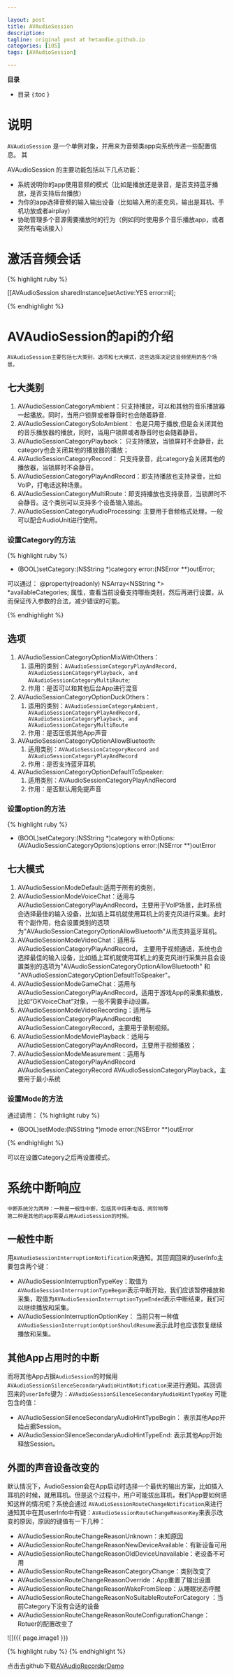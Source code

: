 ```yaml
---

layout: post
title: AVAudioSession
description: 
tagline: original post at hetaodie.github.io
categories: [iOS]
tags: [AVAudioSession]

---
```


**目录**

* 目录
 {:toc  }
 
# 说明
`AVAudioSession` 是一个单例对象，并用来为音频类app向系统传递一些配置信息。 其

AVAudioSession 的主要功能包括以下几点功能：

- 系统说明你的app使用音频的模式（比如是播放还是录音，是否支持蓝牙播放，是否支持后台播放）
- 为你的app选择音频的输入输出设备（比如输入用的麦克风，输出是耳机、手机功放或者airplay）
- 协助管理多个音源需要播放时的行为（例如同时使用多个音乐播放app，或者突然有电话接入）

# 激活音频会话

{% highlight ruby %}

[[AVAudioSession sharedInstance]setActive:YES error:nil];

{% endhighlight %}

# AVAudioSession的api的介绍

	AVAudioSession主要包括七大类别，选项和七大模式，这些选择决定这音频使用的各个场景。

## 七大类别

1. AVAudioSessionCategoryAmbient：只支持播放，可以和其他的音乐播放器一起播放。同时，当用户锁屏或者静音时也会随着静音.
2. AVAudioSessionCategorySoloAmbient： 也是只用于播放,但是会关闭其他的音乐播放器的播放，同时，当用户锁屏或者静音时也会随着静音。
3. AVAudioSessionCategoryPlayback： 只支持播放，当锁屏时不会静音，此category也会关闭其他的播放器的播放；
4. AVAudioSessionCategoryRecord： 只支持录音，此category会关闭其他的播放器，当锁屏时不会静音。
5. AVAudioSessionCategoryPlayAndRecord：即支持播放也支持录音，比如VoIP，打电话这种场景。
6. AVAudioSessionCategoryMultiRoute：即支持播放也支持录音，当锁屏时不会静音。这个类别可以支持多个设备输入输出。
7. AVAudioSessionCategoryAudioProcessing: 主要用于音频格式处理，一般可以配合AudioUnit进行使用。

### 设置Category的方法

{% highlight ruby %}

- (BOOL)setCategory:(NSString *)category error:(NSError **)outError;

可以通过：
@property(readonly) NSArray<NSString *> *availableCategories;
属性，查看当前设备支持哪些类别，然后再进行设置，从而保证传入参数的合法，减少错误的可能。

{% endhighlight %}

## 选项
1. AVAudioSessionCategoryOptionMixWithOthers：
   1. 适用的类别：`AVAudioSessionCategoryPlayAndRecord, AVAudioSessionCategoryPlayback, and AVAudioSessionCategoryMultiRoute`;
   2. 作用：是否可以和其他后台App进行混音
2. AVAudioSessionCategoryOptionDuckOthers：
	1. 适用的类别：`AVAudioSessionCategoryAmbient, AVAudioSessionCategoryPlayAndRecord, AVAudioSessionCategoryPlayback, and AVAudioSessionCategoryMultiRoute` 
	2. 作用：是否压低其他App声音
3. AVAudioSessionCategoryOptionAllowBluetooth:
	1. 适用类别：`AVAudioSessionCategoryRecord and AVAudioSessionCategoryPlayAndRecord`
	2. 作用：是否支持蓝牙耳机
4. AVAudioSessionCategoryOptionDefaultToSpeaker:
	1. 适用类别：AVAudioSessionCategoryPlayAndRecord
	2. 作用：是否默认用免提声音

### 设置option的方法

{% highlight ruby %}

- (BOOL)setCategory:(NSString *)category withOptions:(AVAudioSessionCategoryOptions)options error:(NSError **)outError


## 七大模式

1. AVAudioSessionModeDefault:适用于所有的类别，
2. AVAudioSessionModeVoiceChat：适用与AVAudioSessionCategoryPlayAndRecord，主要用于VoIP场景，此时系统会选择最佳的输入设备，比如插上耳机就使用耳机上的麦克风进行采集。此时有个副作用，他会设置类别的选项为"AVAudioSessionCategoryOptionAllowBluetooth"从而支持蓝牙耳机。
3. AVAudioSessionModeVideoChat：适用与AVAudioSessionCategoryPlayAndRecord， 主要用于视频通话，系统也会选择最佳的输入设备，比如插上耳机就使用耳机上的麦克风进行采集并且会设置类别的选项为"AVAudioSessionCategoryOptionAllowBluetooth" 和 "AVAudioSessionCategoryOptionDefaultToSpeaker"。
4. AVAudioSessionModeGameChat：适用与AVAudioSessionCategoryPlayAndRecord，适用于游戏App的采集和播放，比如“GKVoiceChat”对象，一般不需要手动设置。
5. AVAudioSessionModeVideoRecording：适用与AVAudioSessionCategoryPlayAndRecord和AVAudioSessionCategoryRecord，主要用于录制视频。
6. AVAudioSessionModeMoviePlayback：适用与AVAudioSessionCategoryPlayAndRecord，主要用于视频播放；
7. AVAudioSessionModeMeasurement：适用与AVAudioSessionCategoryPlayAndRecord AVAudioSessionCategoryRecord AVAudioSessionCategoryPlayback，主要用于最小系统

### 设置Mode的方法

通过调用：
{% highlight ruby %}

- (BOOL)setMode:(NSString *)mode error:(NSError **)outError

{% endhighlight %}

可以在设置Category之后再设置模式。

# 系统中断响应
	中断系统分为两种：一种是一般性中断，包括其中将来电话、闹铃响等
	第二种是其他的app需要占用AudioSession的时候。

## 一般性中断

用`AVAudioSessionInterruptionNotification`来通知。其回调回来的userInfo主要包含两个键：
- AVAudioSessionInterruptionTypeKey：取值为`AVAudioSessionInterruptionTypeBegan`表示中断开始，我们应该暂停播放和采集，取值为`AVAudioSessionInterruptionTypeEnded`表示中断结束，我们可以继续播放和采集。
- AVAudioSessionInterruptionOptionKey： 当前只有一种值`AVAudioSessionInterruptionOptionShouldResume`表示此时也应该恢复继续播放和采集。

## 其他App占用时的中断
而将其他App占据`AudioSession`的时候用`AVAudioSessionSilenceSecondaryAudioHintNotification`来进行通知。其回调回来的`userInfo`键为：`AVAudioSessionSilenceSecondaryAudioHintTypeKey`
可能包含的值：
- AVAudioSessionSilenceSecondaryAudioHintTypeBegin： 表示其他App开始占据Session。
- AVAudioSessionSilenceSecondaryAudioHintTypeEnd: 表示其他App开始释放Session。

## 外面的声音设备改变的

默认情况下，AudioSession会在App启动时选择一个最优的输出方案，比如插入耳机的时候，就用耳机。但是这个过程中，用户可能拔出耳机，我们App要如何感知这样的情况呢？系统会通过	`AVAudioSessionRouteChangeNotification`来进行通知其中在其userInfo中有键：`AVAudioSessionRouteChangeReasonKey`来表示改变的原因，原因的键值有一下几种：
- AVAudioSessionRouteChangeReasonUnknown：未知原因
- AVAudioSessionRouteChangeReasonNewDeviceAvailable：有新设备可用
- AVAudioSessionRouteChangeReasonOldDeviceUnavailable：老设备不可用
- AVAudioSessionRouteChangeReasonCategoryChange：类别改变了
- AVAudioSessionRouteChangeReasonOverride：App重置了输出设置
- AVAudioSessionRouteChangeReasonWakeFromSleep：从睡眠状态呼醒
- AVAudioSessionRouteChangeReasonNoSuitableRouteForCategory	：当前Category下没有合适的设备
- AVAudioSessionRouteChangeReasonRouteConfigurationChange：Rotuer的配置改变了
	



![]({{ page.image1 }})

{% highlight ruby %}
{% endhighlight %}

点击去github下载[AVAudioRecorderDemo][1]

<!--本文所用的超链接-->

[1]:https://github.com/hetaodie/AVAudioRecorderDemo.git
